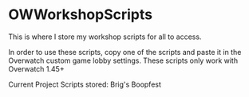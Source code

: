 # OWWorkshopScripts
This is where I store my workshop scripts for all to access.

In order to use these scripts, copy one of the scripts and paste it in the Overwatch custom game lobby settings. These scripts only work with Overwatch 1.45+

Current Project Scripts stored:
Brig's Boopfest
